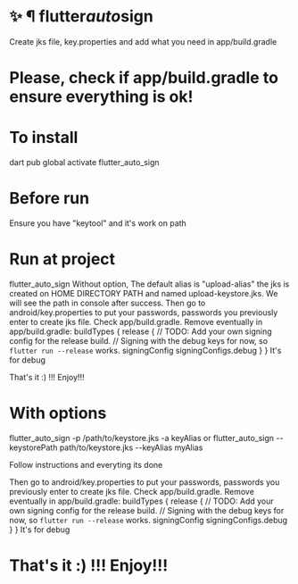 # ✨ ¶ f l u t t e r _ a u t o _ s i g n

Create jks file, key.properties and add what you need in app/build.gradle

# Please, check if app/build.gradle to ensure everything is ok!

# To install
dart pub global activate flutter_auto_sign

# Before run
Ensure you have "keytool" and it's work on path

# Run at project
 flutter_auto_sign
 Without option, The default alias is "upload-alias" the jks is created on HOME DIRECTORY PATH and named upload-keystore.jks. We will see the path in console after 
 success.
 Then go to android/key.properties to put your passwords, passwords you previously enter to create jks file.
 Check app/build.gradle. Remove eventually in app/build.gradle:
  buildTypes {
        release {
            // TODO: Add your own signing config for the release build.
            // Signing with the debug keys for now, so `flutter run --release` works.
            signingConfig signingConfigs.debug
        }
    }
  It's for debug

That's it :) !!! Enjoy!!!
 
# With options
flutter_auto_sign -p /path/to/keystore.jks -a keyAlias
or
flutter_auto_sign --keystorePath path/to/keystore.jks --keyAlias myAlias

Follow instructions and everyting its done

Then go to android/key.properties to put your passwords, passwords you previously enter to create jks file.
 Check app/build.gradle. Remove eventually in app/build.gradle:
  buildTypes {
        release {
            // TODO: Add your own signing config for the release build.
            // Signing with the debug keys for now, so `flutter run --release` works.
            signingConfig signingConfigs.debug
        }
    }
  It's for debug

# That's it :) !!! Enjoy!!!


 
